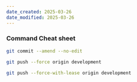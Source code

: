 ```yaml
---
date_created: 2025-03-26
date_modified: 2025-03-26
---
```


### Command Cheat sheet
```bash
git commit --amend --no-edit
```

```bash
git push --force origin development
```

```bash
git push --force-with-lease origin development
```

